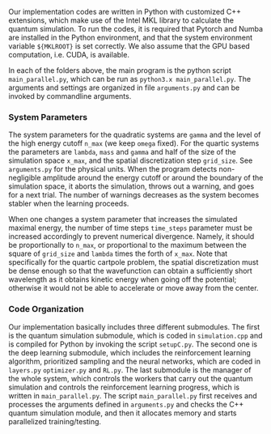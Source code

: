 Our implementation codes are written in Python with customized C++ extensions, which make use of the Intel MKL library to calculate the quantum simulation. To run the codes, it is required that Pytorch and Numba are installed in the Python environment, and that the system environment variable ```${MKLROOT}``` is set correctly.
We also assume that the GPU based computation, i.e. CUDA, is available. 

In each of the folders above, the main program is the python script ```main_parallel.py```, which can be run as ```python3.x main_parallel.py```. The arguments and settings are organized in file ```arguments.py``` and can be invoked by commandline arguments.

### System Parameters
The system parameters for the quadratic systems are ```gamma``` and the level of the high energy cutoff ```n_max``` (we keep ```omega``` fixed). For the quartic systems the parameters are ```lambda```, ```mass``` and ```gamma``` and half of the size of the simulation space ```x_max```, and the spatial discretization step ```grid_size```. See ```arguments.py``` for the physical units. When the program detects non-negligible amplitude around the energy cutoff or around the boundary of the simulation space, it aborts the simulation, throws out a warning, and goes for a next trial. The number of warnings decreases as the system becomes stabler when the learning proceeds. 

When one changes a system parameter that increases the simulated maximal energy, the number of time steps ```time_steps``` parameter must be increased accordingly to prevent numerical divergence. Namely, it should be proportionally to ```n_max```, or proportional to the maximum between the square of ```grid_size``` and ```lambda``` times the forth of ```x_max```. Note that specifically for the quartic cartpole problem, the spatial discretization must be dense enough so that the wavefunction can obtain a sufficiently short wavelength as it obtains kinetic energy when going off the potential; otherwise it would not be able to accelerate or move away from the center.

### Code Organization
Our implementation basically includes three different submodules. The first is the quantum simulation submodule, which is coded in ```simulation.cpp``` and is compiled for Python by invoking the script ```setupC.py```. The second one is the deep learning submodule, which includes the reinforcement learning algorithm, prioritized sampling and the neural networks, which are coded in ```layers.py``` ```optimizer.py``` and ```RL.py```. The last submodule is the manager of the whole system, which controls the workers that carry out the quantum simulation and controls the reinforcement learning progress, which is written in ```main_parallel.py```. 
The script ```main_parallel.py``` first receives and processes the arguments defined in ```arguments.py``` and checks the C++ quantum simulation module, and then it allocates memory and starts parallelized training/testing.
